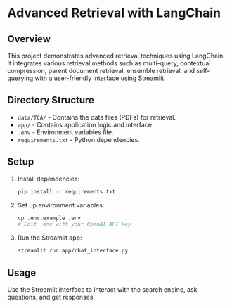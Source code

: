 # Advanced Retrieval with LangChain

## Overview

This project demonstrates advanced retrieval techniques using LangChain. It integrates various retrieval methods such as multi-query, contextual compression, parent document retrieval, ensemble retrieval, and self-querying with a user-friendly interface using Streamlit.

## Directory Structure

- `data/TCA/` - Contains the data files (PDFs) for retrieval.
- `app/` - Contains application logic and interface.
- `.env` - Environment variables file.
- `requirements.txt` - Python dependencies.

## Setup

1. Install dependencies:
    ```bash
    pip install -r requirements.txt
    ```

2. Set up environment variables:
    ```bash
    cp .env.example .env
    # Edit .env with your OpenAI API key
    ```

3. Run the Streamlit app:
    ```bash
    streamlit run app/chat_interface.py
    ```

## Usage

Use the Streamlit interface to interact with the search engine, ask questions, and get responses.
